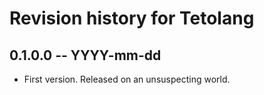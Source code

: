 # Revision history for Tetolang

## 0.1.0.0 -- YYYY-mm-dd

* First version. Released on an unsuspecting world.
